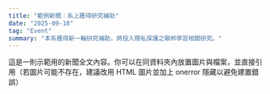 ```yaml
---
title: "範例新聞：系上獲得研究補助"
date: "2025-09-18"
tag: "Event"
summary: "本系獲得新一輪研究補助，將投入隱私保護之聯邦學習相關研究。"
---
```


這是一則示範用的新聞全文內容。你可以在同資料夾內放置圖片與檔案，並直接引用（若圖片可能不存在，建議改用 HTML 圖片並加上 onerror 隱藏以避免建置錯誤）